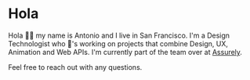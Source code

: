 # Hola

Hola 👋🏽 my name is Antonio and I live in San Francisco. I'm a Design Technologist who 💖's working on projects that combine Design, UX, Animation and Web APIs. I'm currently part of the team over at [Assurely]([linkurl](https://www.assurely.com/)).

Feel free to reach out with any questions.
